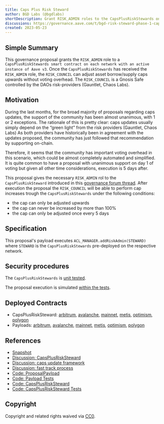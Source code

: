 ```yaml
---
title: Caps Plus Risk Steward
author: BGD Labs (@bgdlabs)
shortDescription: Grant RISK_ADMIN roles to the CapsPlusRiskStewards on the respective networks
discussions: https://governance.aave.com/t/bgd-risk-steward-phase-1-capsplusrisksteward/12602
created: 2023-05-23
---
```


## Simple Summary

This governance proposal grants the `RISK_ADMIN` role to a `CapsPlusRiskStewards smart contract on each network with an active instance of Aave v3`.
Once the `CapsPlusRiskStewards` has received the `RISK_ADMIN` role, the `RISK_COUNCIL` can adjust asset borrow/supply caps upwards without voting overhead. The `RISK_COUNCIL` is a Gnosis Safe controlled by the DAOs risk-providers (Gauntlet, Chaos Labs).

## Motivation

During the last months, for the broad majority of proposals regarding caps updates, the support of the community has been almost unanimous, with 1 or 2 exceptions.
The rationale of this is pretty clear: caps updates usually simply depend on the “green light” from the risk providers (Gauntlet, Chaos Labs)
As both providers have historically been in agreement with the updates proposed, the community has just followed that recommendation by supporting on-chain.

Therefore, it seems that the community has important voting overhead in this scenario, which could be almost completely automated and simplified. It is quite common to have a proposal with unanimous support on day 1 of voting but given all other time considerations, execution is 5 days after.

This proposal gives the necessary `RISK_ADMIN` rol to the `CapsPlusRiskSteward` introduced in this [governance forum thread](https://governance.aave.com/t/bgd-risk-steward-phase-1-capsplusrisksteward/12602).
After execution the proposal the `RISK_COUNCIL` will be able to perform cap increases trough the `CapsPlusRiskStewards` under the following conditions:

- the cap can only be adjusted upwards
- the cap can never be increased by more than 100%
- the cap can only be adjusted once every 5 days

## Specification

This proposal's payload executes `ACL_MANAGER.addRiskAdmin(STEWARD)` where `STEWARD` is the `CapsPlusRiskStewards` pre-deployed on the respective network.

## Security procedures

The `CapsPlusRiskStewards` is [unit tested](https://github.com/bgd-labs/aave-helpers/blob/master/src/test/riskstewards/CapsPlusRiskSteward.t.sol).

The proposal execution is simulated [within the tests](https://github.com/bgd-labs/aave-proposals/blob/main/src/AaveV3RiskSteward_20230404/AaveV3RiskSteward_20230404_Test.t.sol).

## Deployed Contracts

- CapsPlusRiskSteward:
  [arbitrum](https://arbiscan.io/address/0xADf86b537eF08591c2777E144322E8b0Ca7E82a7#code#F1#L1),
  [avalanche](https://snowtrace.io/address/0xd2c92b5a793e196ab11dbefbe3af6bdded6c3dd5#code#F1#L1),
  [mainnet](https://etherscan.io/address/0x82dcCF206Ae2Ab46E2099e663F70DeE77caE7778#code#F1#L1),
  [metis](https://andromeda-explorer.metis.io/address/0x5f4d15d761528c57a5C30c43c1DAb26Fc5452731/contracts#address-tabs),
  [optimism](https://optimistic.etherscan.io/address/0x5E76E98E0963EcDC6A065d1435F84065b7523f39#code#F1#L1),
  [polygon](https://polygonscan.com/address/0xc5de989E0D1BF605d19478Fdd32Aa827a10b464f#code#F1#L1)
- Payloads:
  [arbitrum](https://arbiscan.io/address/TBA#code),
  [avalanche](https://snowtrace.io/address/0x7e1f23bdfc7287af276f77b5a867e85cf0377a31#code#F1#L1),
  [mainnet](https://etherscan.io/address/TBA#code),
  [metis](https://andromeda-explorer.metis.io/address/0xd91d1331db4F436DaF47Ec9Dd86deCb8EEF946B4/contracts#address-tabs),
  [optimism](https://optimistic.etherscan.io/address/0xA3e44d830440dF5098520F62Ebec285B1198c51E#code#F1#L1),
  [polygon](https://polygonscan.com/address/0x4C0633Bf70fB2bB984A9eEC5d9052BdEA451C70A#code#F1#L1)

## References

- [Snapshot](https://snapshot.org/#/aave.eth/proposal/0xc882bf5f0f0f801591bfd5f0273388ea154654220f472aa4a06fd1fe6b94bb53)
- [Discussion: CapsPlusRiskSteward](https://governance.aave.com/t/bgd-risk-steward-phase-1-capsplusrisksteward/12602/1)
- [Discussion: caps update framework](https://governance.aave.com/t/arfc-aave-v3-caps-update-framework/11937/4)
- [Discussion: fast track process](https://governance.aave.com/t/arc-v3-supply-borrow-cap-management-fast-track-process/8045)
- [Code: ProposalPayload](https://github.com/bgd-labs/aave-proposals/blob/main/src/AaveV3RiskSteward_20230404/AaveV3RiskSteward_20230404.sol)
- [Code: Payload Tests](https://github.com/bgd-labs/aave-proposals/blob/main/src/AaveV3RiskSteward_20230404/AaveV3RiskSteward_20230404_Test.t.sol)
- [Code: CapsPlusRiskSteward](https://github.com/bgd-labs/aave-helpers/blob/master/src/riskstewards/CapsPlusRiskSteward.sol)
- [Code: CapsPlusRiskSteward Tests](https://github.com/bgd-labs/aave-helpers/blob/master/src/test/riskstewards/CapsPlusRiskSteward.t.sol)

## Copyright

Copyright and related rights waived via [CC0](https://creativecommons.org/publicdomain/zero/1.0/).
